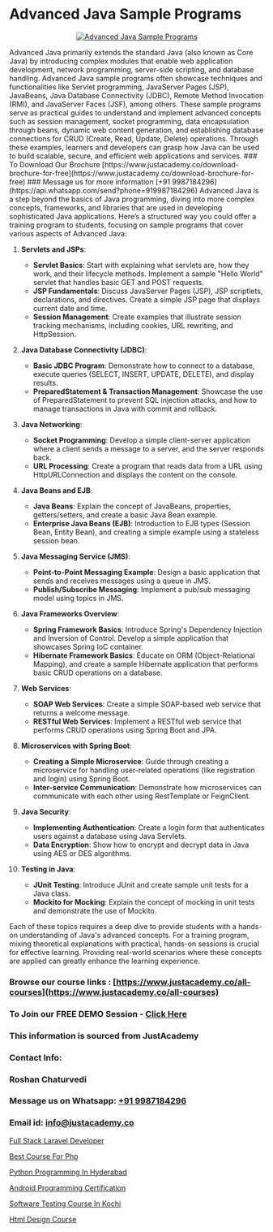 # Advanced Java Sample Programs

<p align="center">
  <a href="https://justacademy.co/course-detail/core-java-training">
    <img src="https://justacademy.co/storage2/course_image/1677245426_course_image.webp" alt="Advanced Java Sample Programs">
  </a>
</p>
Advanced Java primarily extends the standard Java (also known as Core Java) by introducing complex modules that enable web application development, network programming, server-side scripting, and database handling. Advanced Java sample programs often showcase techniques and functionalities like Servlet programming, JavaServer Pages (JSP), JavaBeans, Java Database Connectivity (JDBC), Remote Method Invocation (RMI), and JavaServer Faces (JSF), among others. These sample programs serve as practical guides to understand and implement advanced concepts such as session management, socket programming, data encapsulation through beans, dynamic web content generation, and establishing database connections for CRUD (Create, Read, Update, Delete) operations. Through these examples, learners and developers can grasp how Java can be used to build scalable, secure, and efficient web applications and services.
### To Download Our Brochure [https://www.justacademy.co/download-brochure-for-free](https://www.justacademy.co/download-brochure-for-free)
### Message us for more information [+91 9987184296](https://api.whatsapp.com/send?phone=919987184296)
Advanced Java is a step beyond the basics of Java programming, diving into more complex concepts, frameworks, and libraries that are used in developing sophisticated Java applications. Here’s a structured way you could offer a training program to students, focusing on sample programs that cover various aspects of Advanced Java:

1) **Servlets and JSPs**:
   - **Servlet Basics**: Start with explaining what servlets are, how they work, and their lifecycle methods. Implement a sample "Hello World" servlet that handles basic GET and POST requests.
   - **JSP Fundamentals**: Discuss JavaServer Pages (JSP), JSP scriptlets, declarations, and directives. Create a simple JSP page that displays current date and time.
   - **Session Management**: Create examples that illustrate session tracking mechanisms, including cookies, URL rewriting, and HttpSession.

2) **Java Database Connectivity (JDBC)**:
   - **Basic JDBC Program**: Demonstrate how to connect to a database, execute queries (SELECT, INSERT, UPDATE, DELETE), and display results.
   - **PreparedStatement & Transaction Management**: Showcase the use of PreparedStatement to prevent SQL injection attacks, and how to manage transactions in Java with commit and rollback.

3) **Java Networking**:
   - **Socket Programming**: Develop a simple client-server application where a client sends a message to a server, and the server responds back.
   - **URL Processing**: Create a program that reads data from a URL using HttpURLConnection and displays the content on the console.

4) **Java Beans and EJB**:
   - **Java Beans**: Explain the concept of JavaBeans, properties, getters/setters, and create a basic Java Bean example.
   - **Enterprise Java Beans (EJB)**: Introduction to EJB types (Session Bean, Entity Bean), and creating a simple example using a stateless session bean.

5) **Java Messaging Service (JMS)**:
   - **Point-to-Point Messaging Example**: Design a basic application that sends and receives messages using a queue in JMS.
   - **Publish/Subscribe Messaging**: Implement a pub/sub messaging model using topics in JMS.

6) **Java Frameworks Overview**:
   - **Spring Framework Basics**: Introduce Spring's Dependency Injection and Inversion of Control. Develop a simple application that showcases Spring IoC container.
   - **Hibernate Framework Basics**: Educate on ORM (Object-Relational Mapping), and create a sample Hibernate application that performs basic CRUD operations on a database.

7) **Web Services**:
   - **SOAP Web Services**: Create a simple SOAP-based web service that returns a welcome message.
   - **RESTful Web Services**: Implement a RESTful web service that performs CRUD operations using Spring Boot and JPA.

8) **Microservices with Spring Boot**:
   - **Creating a Simple Microservice**: Guide through creating a microservice for handling user-related operations (like registration and login) using Spring Boot.
   - **Inter-service Communication**: Demonstrate how microservices can communicate with each other using RestTemplate or FeignClient.

9) **Java Security**:
   - **Implementing Authentication**: Create a login form that authenticates users against a database using Java Servlets.
   - **Data Encryption**: Show how to encrypt and decrypt data in Java using AES or DES algorithms.

10) **Testing in Java**:
    - **JUnit Testing**: Introduce JUnit and create sample unit tests for a Java class.
    - **Mockito for Mocking**: Explain the concept of mocking in unit tests and demonstrate the use of Mockito.

Each of these topics requires a deep dive to provide students with a hands-on understanding of Java's advanced concepts. For a training program, mixing theoretical explanations with practical, hands-on sessions is crucial for effective learning. Providing real-world scenarios where these concepts are applied can greatly enhance the learning experience.

### Browse our course links : [https://www.justacademy.co/all-courses](https://www.justacademy.co/all-courses) 
### To Join our FREE DEMO Session - [Click Here](https://www.justacademy.co/register-for-course-demo)


### This information is sourced from JustAcademy
### Contact Info:
### Roshan Chaturvedi
### Message us on Whatsapp: [+91 9987184296](https://api.whatsapp.com/send?phone=919987184296)
### Email id: [info@justacademy.co](mailto:info@justacademy.co)
                
[Full Stack Laravel Developer](https://www.linkedin.com/pulse/full-stack-laravel-developer-justacademy-mumbai-w15sf/)

[Best Course For Php](https://www.linkedin.com/pulse/best-course-php-justacademy-san-jose-trucf?trackingId=tc2aq9ulgZq1YpMtnXxrzg%3D%3D&lipi=urn%3Ali%3Apage%3Ad_flagship3_company_admin%3BNvzTf3fnQO%2BVBqBGA8b0%2Bw%3D%3D)

[Python Programming In Hyderabad](https://medium.com/@sagarawat89/python-programming-in-hyderabad-266c2064b101)

[Android Programming Certification](https://medium.com/@pzade254/android-programming-certification-c179ff8a5882)

[Software Testing Course In Kochi](https://justacademyin.github.io/justacademy/software-testing-course-in-kochi)

[Html Design Course](https://justacademyin.github.io/justacademy/html-design-course)

